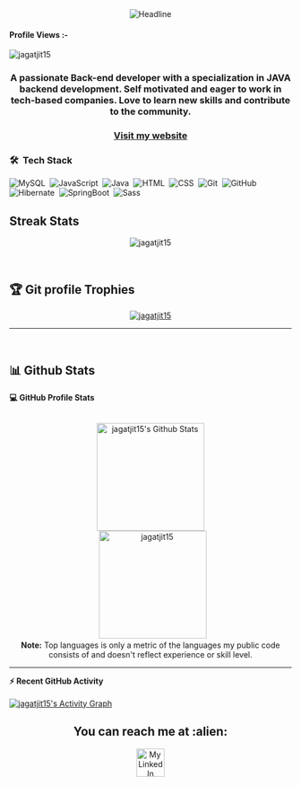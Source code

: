 


  
 <div align=center>
        <img src="https://readme-typing-svg.herokuapp.com?color=%236FDA44&size=32&center=true&vCenter=true&width=600&height=50&lines=Hi+there+I'm+Jagatjit+Barik+%F0%9F%91%8B;Computer+Science+Student;Back-End+Developer;Problem+Solver;front+End+Developer;Open-Source+Enthusiast" alt="Headline" />
    </div>
<p align="right"> <h4>Profile Views :-</h4> <img src="https://komarev.com/ghpvc/?username=jagatjit15&label=Profile%20views&color=0e75b6&style=flat"
    alt="jagatjit15" /> 
  </p>

<div align="center" size='20px'>
 <h3>
 A passionate Back-end developer with a specialization in JAVA backend development. Self motivated and eager to work in tech-based companies. Love to learn new skills and contribute to the community.
 </h3>
</div>

<h3 align="center" text-decoration="none"><a href="https://jagatjit15.github.io/" target="_blank" rel="noopener noreferrer" >
    Visit my website
</a></h3>

<!-- - 🎯 Front-end and Back-end Developer-->


### 🛠 &nbsp;Tech Stack

![MySQL](https://img.shields.io/badge/-MySQL-05122A?style=flat&logo=mysql)&nbsp;
![JavaScript](https://img.shields.io/badge/-JavaScript-05122A?style=flat&logo=javascript)&nbsp;
![Java](https://img.shields.io/badge/-Java-05122A?style=flat&logo=Java&logoColor=FFA518)&nbsp;
![HTML](https://img.shields.io/badge/-HTML-05122A?style=flat&logo=HTML5)&nbsp;
![CSS](https://img.shields.io/badge/-CSS-05122A?style=flat&logo=CSS3&logoColor=1572B6)&nbsp;
![Git](https://img.shields.io/badge/-Git-05122A?style=flat&logo=git)&nbsp;
![GitHub](https://img.shields.io/badge/-GitHub-05122A?style=flat&logo=github)&nbsp;
![Hibernate](https://img.shields.io/badge/-Hibernate-05122A?style=flat&logo=hibernate)&nbsp;
![SpringBoot](https://img.shields.io/badge/-SpringBoot-05122A?style=flat&logo=springboot)&nbsp;
![Sass](https://img.shields.io/badge/-Sass-05122A?style=flat&logo=sass)&nbsp;

## Streak Stats
<p align="center"><img src="https://github-readme-streak-stats.herokuapp.com/?user=jagatjit15&theme=algolia" alt="jagatjit15" /></p>
  
  <br/>

## :trophy: Git profile Trophies

<p align="center"> <a href="https://github.com/ryo-ma/github-profile-trophy"><img src="https://github-profile-trophy.vercel.app/?username=jagatjit15&layout=compact&theme=algolia" alt="jagatjit15" /></a> </p>

-----
  <br>
  
  ## 📊 Github Stats

  <summary><b>💻 GitHub Profile Stats</b></summary>
  <br/>
  <p align="center">
    <a href="https://github.com/anuraghazra/github-readme-stats"><img alt="jagatjit15's Github Stats" src="https://github-readme-stats.vercel.app/api?username=jagatjit15&show_icons=true&count_private=true&theme=algolia" height="192px"/></a>
<br/>
  &nbsp;
	  <img src="https://github-readme-stats.vercel.app/api/top-langs?username=jagatjit15&langs_count=10&show_icons=true&locale=en&layout=compact&theme=algolia" alt="jagatjit15" height="192px"/>
  <br/>
  <b>Note:</b> Top languages is only a metric of the languages my public code consists of and doesn't reflect experience or skill level.
  </p>

----

  <summary><b>⚡ Recent GitHub Activity</b></summary>
  <br/>
   <a href="https://github.com/jagatjit15"><img alt="jagatjit15's Activity Graph" src="https://activity-graph.herokuapp.com/graph?username=jagatjit15&custom_title=jagatjit15's%20Contribution%20Graph&theme=react-dark" /></a>
  <br/>


<h2 align="center">You can reach me at :alien:</h2>

<p align="center">
  <a href="https://www.linkedin.com/in/jagatjit-barik-3b0293209/">
    <img src="https://www.vectorlogo.zone/logos/linkedin/linkedin-icon.svg" alt="My LinkedIn" height="50" width="50">
  </a>

</p>
  
 
